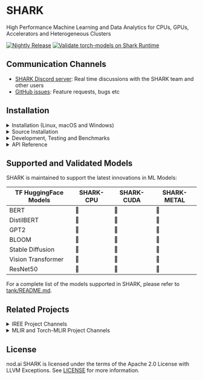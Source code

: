 # SHARK

High Performance Machine Learning and Data Analytics for CPUs, GPUs, Accelerators and Heterogeneous Clusters

[![Nightly Release](https://github.com/nod-ai/SHARK/actions/workflows/nightly.yml/badge.svg)](https://github.com/nod-ai/SHARK/actions/workflows/nightly.yml)
[![Validate torch-models on Shark Runtime](https://github.com/nod-ai/SHARK/actions/workflows/test-models.yml/badge.svg)](https://github.com/nod-ai/SHARK/actions/workflows/test-models.yml)

## Communication Channels

*   [SHARK Discord server](https://discord.gg/RUqY2h2s9u): Real time discussions with the SHARK team and other users
*   [GitHub issues](https://github.com/nod-ai/SHARK/issues): Feature requests, bugs etc


## Installation

<details>
  <summary>Installation (Linux, macOS and Windows)</summary>

### Setup a new pip Virtual Environment

This step sets up a new VirtualEnv for Python

```shell
python --version #Check you have 3.10 on Linux, macOS or Windows Powershell
python -m venv shark_venv
source shark_venv/bin/activate   # Use shark_venv/Scripts/activate on Windows

# If you are using conda create and activate a new conda env

# Some older pip installs may not be able to handle the recent PyTorch deps
python -m pip install --upgrade pip
```

*macOS Metal* users please install https://sdk.lunarg.com/sdk/download/latest/mac/vulkan-sdk.dmg and enable "System wide install"

### Install SHARK

This step pip installs SHARK and related packages on Linux Python 3.7, 3.8, 3.9, 3.10 and macOS Python 3.10

```shell
pip install nodai-shark -f https://nod-ai.github.io/SHARK/package-index/ -f https://llvm.github.io/torch-mlir/package-index/ -f  https://nod-ai.github.io/SHARK-Runtime/pip-release-links.html --extra-index-url https://download.pytorch.org/whl/nightly/cpu
```

### Run shark tank model tests.
```shell
pytest tank/test_models.py
```
See tank/README.md for a more detailed walkthrough of our pytest suite and CLI.

### Download and run Resnet50 sample

```shell
curl -O https://raw.githubusercontent.com/nod-ai/SHARK/main/shark/examples/shark_inference/resnet50_script.py
#Install deps for test script
pip install --pre torch torchvision torchaudio tqdm pillow gsutil --extra-index-url https://download.pytorch.org/whl/nightly/cpu
python ./resnet50_script.py --device="cpu"  #use cuda or vulkan or metal
```

### Download and run BERT (MiniLM) sample
```shell
curl -O https://raw.githubusercontent.com/nod-ai/SHARK/main/shark/examples/shark_inference/minilm_jit.py
#Install deps for test script
pip install transformers torch --extra-index-url https://download.pytorch.org/whl/nightly/cpu
python ./minilm_jit.py --device="cpu"  #use cuda or vulkan or metal
```
</details>


<details>
  <summary>Source Installation</summary>

## Check out the code

```shell
git clone https://github.com/nod-ai/SHARK.git
```

## Setup your Python VirtualEnvironment and Dependencies

### Windows Users

```shell
# Setup venv and install necessary packages (torch-mlir, nodLabs/Shark, ...). 
# Requires Python 3.10 and Powershell
./setup_venv.ps1
shark.venv/Scripts/activate
```

### Linux / macOS Users

```shell
# Setup venv and install necessary packages (torch-mlir, nodLabs/Shark, ...).
./setup_venv.sh
source shark.venv/bin/activate
```


### Run a demo script
```shell
python -m  shark.examples.shark_inference.resnet50_script --device="cpu" # Use gpu | vulkan
# Or a pytest
pytest tank/test_models.py -k "MiniLM"
```

</details>

<details>
  <summary>Development, Testing and Benchmarks</summary>

If you want to use Python3.10 and with TF Import tools you can use the environment variables like:
Set `USE_IREE=1` to use upstream IREE
```
# PYTHON=python3.10 VENV_DIR=0617_venv IMPORTER=1 ./setup_venv.sh 
```

If you are a *Torch-mlir developer or an IREE developer* and want to test local changes you can uninstall
the provided packages with `pip uninstall torch-mlir` and / or `pip uninstall iree-compiler iree-runtime` and build locally
with Python bindings and set your PYTHONPATH as mentioned [here](https://google.github.io/iree/bindings/python/)
for IREE and [here](https://github.com/llvm/torch-mlir/blob/main/development.md#setup-python-environment-to-export-the-built-python-packages)
for Torch-MLIR.

### How to use your locally built Torch-MLIR with SHARK
```shell
1.) Run `./setup_venv.sh in SHARK` and activate `shark.venv` virtual env.
2.) Run `pip uninstall torch-mlir`.
3.) Go to your local Torch-MLIR directory.
4.) Activate mlir_venv virtual envirnoment.
5.) Run `pip uninstall -r requirements.txt`.
6.) Run `pip install -r requirements.txt`.
7.) Build Torch-MLIR.
8.) Activate shark.venv virtual environment from the Torch-MLIR directory.
8.) Run `export PYTHONPATH=`pwd`/build/tools/torch-mlir/python_packages/torch_mlir:`pwd`/examples` in the Torch-MLIR directory.
9.) Go to the SHARK directory.
```
Now the SHARK will use your locally build Torch-MLIR repo.


## Benchmarking Dispatches

To produce benchmarks of individual dispatches, you can add `--dispatch_benchmarks=All --dispatch_benchmarks_dir=<output_dir>` to your command line argument.  
If you only want to compile specific dispatches, you can specify them with a space seperated string instead of `"All"`.  E.G. `--dispatch_benchmarks="0 1 2 10"`

if you want to instead incorporate this into a python script, you can pass the `dispatch_benchmarks` and `dispatch_benchmarks_dir` commands when initializing `SharkInference`, and the benchmarks will be generated when compiled.  E.G:

```
shark_module = SharkInference(
        mlir_model,
        func_name,
        device=args.device,
        mlir_dialect="tm_tensor",
        dispatch_benchmarks="all",
        dispatch_benchmarks_dir="results"
    )
```

Output will include:
- An ordered list ordered-dispatches.txt of all the dispatches with their runtime
- Inside the specified directory, there will be a directory for each dispatch (there will be mlir files for all dispatches, but only compiled binaries and benchmark data for the specified dispatches)
- An .mlir file containing the dispatch benchmark 
- A compiled .vmfb file containing the dispatch benchmark
- An .mlir file containing just the hal executable
- A compiled .vmfb file of the hal executable
- A .txt file containing benchmark output


See tank/README.md for instructions on how to run model tests and benchmarks from the SHARK tank.

</details>

<details>
  <summary>API Reference</summary>

### Shark Inference API

```

from shark.shark_importer import SharkImporter

# SharkImporter imports mlir file from the torch, tensorflow or tf-lite module.

mlir_importer = SharkImporter(
    torch_module,
    (input),
    frontend="torch",  #tf, #tf-lite
)
torch_mlir, func_name = mlir_importer.import_mlir(tracing_required=True)

# SharkInference accepts mlir in linalg, mhlo, and tosa dialect.

from shark.shark_inference import SharkInference
shark_module = SharkInference(torch_mlir, func_name, device="cpu", mlir_dialect="linalg")
shark_module.compile()
result = shark_module.forward((input))

```


### Example demonstrating running MHLO IR.

```
from shark.shark_inference import SharkInference
import numpy as np

mhlo_ir = r"""builtin.module  {
      func.func @forward(%arg0: tensor<1x4xf32>, %arg1: tensor<4x1xf32>) -> tensor<4x4xf32> {
        %0 = chlo.broadcast_add %arg0, %arg1 : (tensor<1x4xf32>, tensor<4x1xf32>) -> tensor<4x4xf32>
        %1 = "mhlo.abs"(%0) : (tensor<4x4xf32>) -> tensor<4x4xf32>
        return %1 : tensor<4x4xf32>
      }
}"""

arg0 = np.ones((1, 4)).astype(np.float32)
arg1 = np.ones((4, 1)).astype(np.float32)
shark_module = SharkInference(mhlo_ir, func_name="forward", device="cpu", mlir_dialect="mhlo")
shark_module.compile()
result = shark_module.forward((arg0, arg1))
```
</details>

## Supported and Validated Models

SHARK is maintained to support the latest innovations in ML Models: 

| TF HuggingFace Models | SHARK-CPU | SHARK-CUDA | SHARK-METAL |
|---------------------|----------|----------|-------------|
| BERT                | :green_heart:         | :green_heart:         | :green_heart:            |
| DistilBERT         | :green_heart:         | :green_heart:         | :green_heart:            |
| GPT2         | :green_heart:         | :green_heart:         | :green_heart:            |
| BLOOM         | :green_heart:         | :green_heart:         | :green_heart:            |
| Stable Diffusion         | :green_heart:         | :green_heart:         | :green_heart:            |
| Vision Transformer       | :green_heart:         | :green_heart:         | :green_heart:            |
| ResNet50         | :green_heart:         | :green_heart:         | :green_heart:            |

For a complete list of the models supported in SHARK, please refer to [tank/README.md](https://github.com/nod-ai/SHARK/blob/main/tank/README.md).

## Related Projects

<details>
  <summary>IREE Project Channels</summary>

*   [Upstream IREE issues](https://github.com/google/iree/issues): Feature requests,
    bugs, and other work tracking
*   [Upstream IREE Discord server](https://discord.gg/26P4xW4): Daily development
    discussions with the core team and collaborators
*   [iree-discuss email list](https://groups.google.com/forum/#!forum/iree-discuss):
    Announcements, general and low-priority discussion
</details>

<details>
  <summary>MLIR and Torch-MLIR Project Channels</summary>

* `#torch-mlir` channel on the LLVM [Discord](https://discord.gg/xS7Z362) - this is the most active communication channel
* Torch-MLIR Github issues [here](https://github.com/llvm/torch-mlir/issues)
* [`torch-mlir` section](https://llvm.discourse.group/c/projects-that-want-to-become-official-llvm-projects/torch-mlir/41) of LLVM Discourse
*  Weekly meetings on Mondays 9AM PST. See [here](https://discourse.llvm.org/t/community-meeting-developer-hour-refactoring-recurring-meetings/62575) for more information.
* [MLIR topic within LLVM Discourse](https://llvm.discourse.group/c/llvm-project/mlir/31) SHARK and IREE is enabled by and heavily relies on [MLIR](https://mlir.llvm.org).
</details>
  
## License

nod.ai SHARK is licensed under the terms of the Apache 2.0 License with LLVM Exceptions.
See [LICENSE](LICENSE) for more information.
